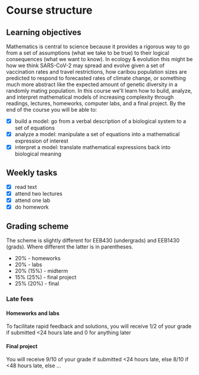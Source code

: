 # Course structure

## Learning objectives
Mathematics is central to science because it provides a rigorous way to go from a set of assumptions (what we take to be true) to their logical consequences (what we want to know). In ecology & evolution this might be how we think SARS-CoV-2 may spread and evolve given a set of vaccination rates and travel restrictions, how caribou population sizes are predicted to respond to forecasted rates of climate change, or something much more abstract like the expected amount of genetic diversity in a randomly mating population. In this course we'll learn how to build, analyze, and interpret mathematical models of increasing complexity through readings, lectures, homeworks, computer labs, and a final project. By the end of the course you will be able to:

- [x] build a model: go from a verbal description of a biological system to a set of equations
- [x] analyze a model: manipulate a set of equations into a mathematical expression of interest
- [x] interpret a model: translate mathematical expressions back into biological meaning

## Weekly tasks
- [x] read text
- [x] attend two lectures
- [x] attend one lab
- [x] do homework

## Grading scheme
The scheme is slightly different for EEB430 (undergrads) and EEB1430 (grads). Where different the latter is in parentheses.

- 20% - homeworks
- 20% - labs
- 20% (15%) - midterm
- 15% (25%) - final project
- 25% (20%) - final

### Late fees

#### Homeworks and labs
To facilitate rapid feedback and solutions, you will receive 1/2 of your grade if submitted <24 hours late and 0 for anything later 

#### Final project
You will receive 9/10 of your grade if submitted <24 hours late, else 8/10 if <48 hours late, else ...  
